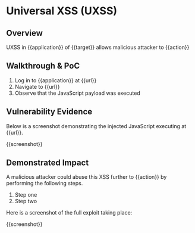 # Universal XSS (UXSS)

## Overview

<!--
Provide a 1-2 sentence description - see http://cveproject.github.io/docs/content/key-details-phrasing.pdf for tips

This format is a good guide:
[VULNTYPE] in [COMPONENT] in [APPLICATION] allows [ATTACKER] to [IMPACT] via [VECTOR] 
-->

UXSS  in {{application}} of {{target}} allows malicious attacker to {{action}}

## Walkthrough & PoC

<!--
Provide a step-by-step walkthrough on how to access the vulnerable injection point, and how to exploit the vulnerability.
Adding a dot-pointed walkthrough with relevant screenshots will speed triage time and result in faster rewards!
-->

1. Log in to {{application}} at {{url}}
1. Navigate to {{url}}
1. Observe that the JavaScript payload was executed

## Vulnerability Evidence

<!--
Your submission MUST include evidence of the vulnerability and not be theoretical in nature.

For a UXSS vulnerability, please include a simple URL or HTML payload that can be executed to easily demonstrate and reproduce the issue. 
-->

Below is a screenshot demonstrating the injected JavaScript executing at {{url}}.

{{screenshot}}

## Demonstrated Impact

<!--
Attempt to escalate the XSS to perform additional actions (such as an gaining access to any session belonging to web pages currently opened or cached by the browser when the attack is triggered.). If this is possible, provide a full proof-of-concept here.
--> 

A malicious attacker could abuse this XSS further to {{action}} by performing the following steps.

1. Step one
1. Step two

Here is a screenshot of the full exploit taking place:

{{screenshot}}
